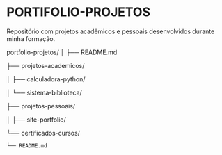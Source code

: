 # PORTIFOLIO-PROJETOS
Repositório com projetos acadêmicos e pessoais desenvolvidos durante minha formação.

portfolio-projetos/
│
├── README.md


├── projetos-academicos/


│   ├── calculadora-python/


│   └── sistema-biblioteca/


├── projetos-pessoais/


│   ├── site-portfolio/


└── certificados-cursos/


    └── README.md

